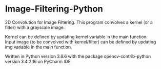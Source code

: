 # Image-Filtering-Python
2D Convolution for Image Filtering. This program convolves a kernel (or a filter) with a grayscale image.

Kernel can be defined by updating kernel variable in the main function.
Input image (to be convolved with kernel/filter) can be defined by updating img variable in the main function.


Written in Python version 3.6.6 with the package opencv-contrib-python version 3.4.2.16 on PyCharm IDE
